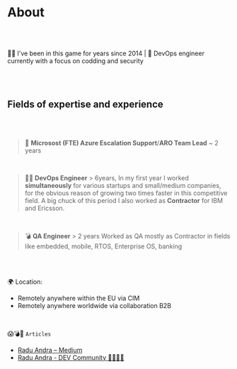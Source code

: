 # About                                 

<br />
<br />

🧙‍♂️ I've been in this game for years since 2014 | 🚀 DevOps engineer currently with a focus on codding and security

<br />
<br />

Fields of expertise and experience
----------------------------------
<br />
<br />

> 🚀 **Microsost (FTE) Azure Escalation Support**/**ARO Team Lead** ~ 2 years
<br />
 

> 🧙‍♂️ **DevOps Engineer**  > 6years, In my first year I worked **simultaneously** for various startups and small/medium companies, for the obvious reason of growing two times faster in this competitive field. A big chuck of this period I also worked as **Contractor** for IBM and Ericsson.
<br />


> 💣 **QA Engineer** > 2 years Worked as QA mostly as Contractor in fields like embedded, mobile, RTOS, Enterprise OS, banking

<br />
<br />




🌍 Location:
 - Remotely anywhere within the EU via CIM
 - Remotely anywhere worldwide via collaboration B2B

<br />




😱💣🤯  `Articles`

- [Radu Andra – Medium](https://medium.com/@andragabr)
- [Radu Andra - DEV Community 👩‍💻👨‍💻](https://dev.to/dummyandra)





  

